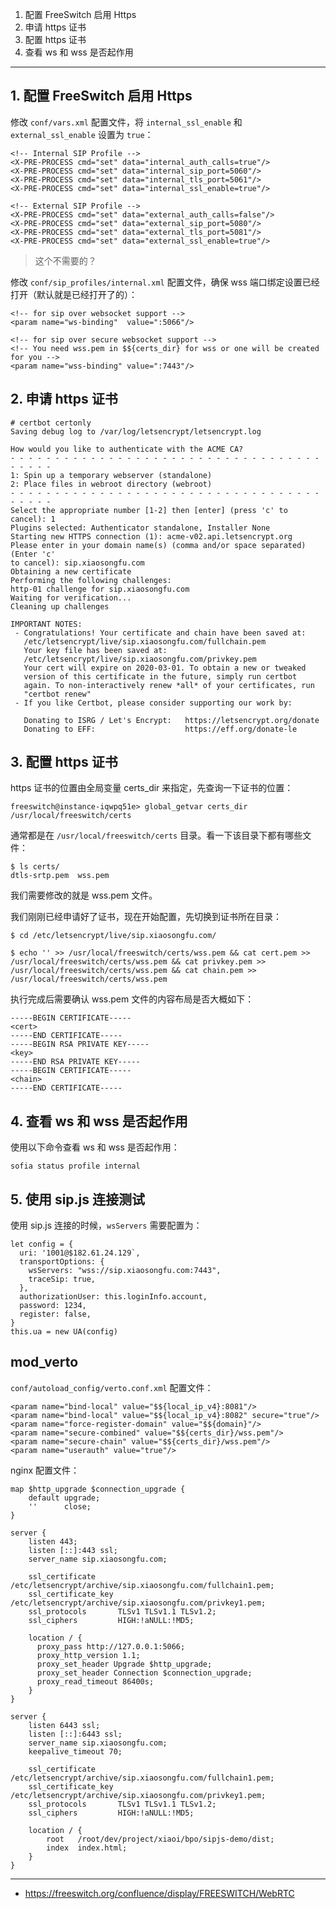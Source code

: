 1. 配置 FreeSwitch 启用 Https
2. 申请 https 证书
3. 配置 https 证书
4. 查看 ws 和 wss 是否起作用

---

## 1. 配置 FreeSwitch 启用 Https

修改 `conf/vars.xml` 配置文件，将 `internal_ssl_enable` 和 `external_ssl_enable` 设置为 `true`：

```
<!-- Internal SIP Profile -->
<X-PRE-PROCESS cmd="set" data="internal_auth_calls=true"/>
<X-PRE-PROCESS cmd="set" data="internal_sip_port=5060"/>
<X-PRE-PROCESS cmd="set" data="internal_tls_port=5061"/>
<X-PRE-PROCESS cmd="set" data="internal_ssl_enable=true"/>

<!-- External SIP Profile -->
<X-PRE-PROCESS cmd="set" data="external_auth_calls=false"/>
<X-PRE-PROCESS cmd="set" data="external_sip_port=5080"/>
<X-PRE-PROCESS cmd="set" data="external_tls_port=5081"/>
<X-PRE-PROCESS cmd="set" data="external_ssl_enable=true"/>
```

> 这个不需要的？

修改 `conf/sip_profiles/internal.xml` 配置文件，确保 wss 端口绑定设置已经打开（默认就是已经打开了的）：

```
<!-- for sip over websocket support -->
<param name="ws-binding"  value=":5066"/>

<!-- for sip over secure websocket support -->
<!-- You need wss.pem in $${certs_dir} for wss or one will be created for you -->
<param name="wss-binding" value=":7443"/>
```

## 2. 申请 https 证书

```
# certbot certonly
Saving debug log to /var/log/letsencrypt/letsencrypt.log

How would you like to authenticate with the ACME CA?
- - - - - - - - - - - - - - - - - - - - - - - - - - - - - - - - - - - - - - - -
1: Spin up a temporary webserver (standalone)
2: Place files in webroot directory (webroot)
- - - - - - - - - - - - - - - - - - - - - - - - - - - - - - - - - - - - - - - -
Select the appropriate number [1-2] then [enter] (press 'c' to cancel): 1
Plugins selected: Authenticator standalone, Installer None
Starting new HTTPS connection (1): acme-v02.api.letsencrypt.org
Please enter in your domain name(s) (comma and/or space separated)  (Enter 'c'
to cancel): sip.xiaosongfu.com
Obtaining a new certificate
Performing the following challenges:
http-01 challenge for sip.xiaosongfu.com
Waiting for verification...
Cleaning up challenges

IMPORTANT NOTES:
 - Congratulations! Your certificate and chain have been saved at:
   /etc/letsencrypt/live/sip.xiaosongfu.com/fullchain.pem
   Your key file has been saved at:
   /etc/letsencrypt/live/sip.xiaosongfu.com/privkey.pem
   Your cert will expire on 2020-03-01. To obtain a new or tweaked
   version of this certificate in the future, simply run certbot
   again. To non-interactively renew *all* of your certificates, run
   "certbot renew"
 - If you like Certbot, please consider supporting our work by:

   Donating to ISRG / Let's Encrypt:   https://letsencrypt.org/donate
   Donating to EFF:                    https://eff.org/donate-le
```

## 3. 配置 https 证书

https 证书的位置由全局变量 certs_dir 来指定，先查询一下证书的位置：

```
freeswitch@instance-iqwpq51e> global_getvar certs_dir
/usr/local/freeswitch/certs
```

通常都是在 `/usr/local/freeswitch/certs` 目录。看一下该目录下都有哪些文件：

```
$ ls certs/
dtls-srtp.pem  wss.pem
```

我们需要修改的就是 wss.pem 文件。

我们刚刚已经申请好了证书，现在开始配置，先切换到证书所在目录：

```
$ cd /etc/letsencrypt/live/sip.xiaosongfu.com/

$ echo '' >> /usr/local/freeswitch/certs/wss.pem && cat cert.pem >> /usr/local/freeswitch/certs/wss.pem && cat privkey.pem >> /usr/local/freeswitch/certs/wss.pem && cat chain.pem >> /usr/local/freeswitch/certs/wss.pem
```

执行完成后需要确认 wss.pem 文件的内容布局是否大概如下：

```
-----BEGIN CERTIFICATE-----
<cert>
-----END CERTIFICATE-----
-----BEGIN RSA PRIVATE KEY-----
<key>
-----END RSA PRIVATE KEY-----
-----BEGIN CERTIFICATE-----
<chain>
-----END CERTIFICATE-----
```

## 4. 查看 ws 和 wss 是否起作用

使用以下命令查看 ws 和 wss 是否起作用：

```
sofia status profile internal
```

## 5. 使用 sip.js 连接测试

使用 sip.js 连接的时候，`wsServers` 需要配置为：

```
let config = {
  uri: '1001@$182.61.24.129`,
  transportOptions: {
    wsServers: "wss://sip.xiaosongfu.com:7443",
    traceSip: true,
  },
  authorizationUser: this.loginInfo.account,
  password: 1234,
  register: false,
}
this.ua = new UA(config)
```

## mod_verto

`conf/autoload_config/verto.conf.xml` 配置文件：

```
<param name="bind-local" value="$${local_ip_v4}:8081"/>
<param name="bind-local" value="$${local_ip_v4}:8082" secure="true"/>
<param name="force-register-domain" value="$${domain}"/>
<param name="secure-combined" value="$${certs_dir}/wss.pem"/>
<param name="secure-chain" value="$${certs_dir}/wss.pem"/>
<param name="userauth" value="true"/>
```

nginx 配置文件：

```
map $http_upgrade $connection_upgrade {
    default upgrade;
    ''      close;
}

server {
    listen 443;
    listen [::]:443 ssl;
    server_name sip.xiaosongfu.com;
    
    ssl_certificate      /etc/letsencrypt/archive/sip.xiaosongfu.com/fullchain1.pem;
    ssl_certificate_key  /etc/letsencrypt/archive/sip.xiaosongfu.com/privkey1.pem;
    ssl_protocols       TLSv1 TLSv1.1 TLSv1.2;
    ssl_ciphers         HIGH:!aNULL:!MD5;

    location / {
      proxy_pass http://127.0.0.1:5066;
      proxy_http_version 1.1;
      proxy_set_header Upgrade $http_upgrade;
      proxy_set_header Connection $connection_upgrade;
      proxy_read_timeout 86400s;
    }
}

server {
    listen 6443 ssl;
    listen [::]:6443 ssl;
    server_name sip.xiaosongfu.com;
    keepalive_timeout 70;

    ssl_certificate     /etc/letsencrypt/archive/sip.xiaosongfu.com/fullchain1.pem;
    ssl_certificate_key /etc/letsencrypt/archive/sip.xiaosongfu.com/privkey1.pem;
    ssl_protocols       TLSv1 TLSv1.1 TLSv1.2;
    ssl_ciphers         HIGH:!aNULL:!MD5;

    location / {
        root   /root/dev/project/xiaoi/bpo/sipjs-demo/dist;
        index  index.html;
    }
}
```

---


* https://freeswitch.org/confluence/display/FREESWITCH/WebRTC

